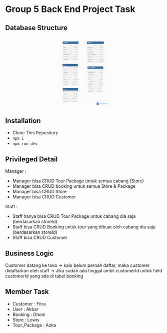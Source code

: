 # Group 5 Back End Project Task

## Database Structure

<p align="center" width="100%">
    <img width="33%" src="./dbstructure.png"> 
</p>

## Installation

- Clone This Repository
- `npm i`
- `npm run dev`

## Privileged Detail

Manager :

- Manager bisa CRUD Tour Package untuk semua cabang (Store)
- Manager bisa CRUD booking untuk semua Store & Package
- Manager bisa CRUD Store
- Manager bisa CRUD Customer

Staff :

- Staff hanya bisa CRUD Tour Package untuk cabang dia saja (berdasarkan storeId)
- Staff bisa CRUD Booking untuk tour yang dibuat oleh cabang dia saja (berdasarkan storeId)
- Staff bisa CRUD Customer

## Business Logic

Customer datang ke toko -> kalo belum pernah daftar, maka customer didaftarkan oleh staff -> Jika sudah ada tinggal ambil customerId untuk field customerId yang ada di tabel booking

## Member Task

- Customer : Fitra
- User : Akbar
- Booking : Dhoni
- Store : Lowis
- Tour_Package : Azka
